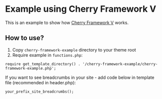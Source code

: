 # Example using Cherry Framework V
This is an example to show how [Cherry Framework V](https://github.com/CherryFramework/cherry-framework) works.

## How to use?
1. Copy `cherry-framework-example` directory to your theme root
2. Require example in `functions.php`:
```
require get_template_directory() . '/cherry-framework-example/cherry-framework-example.php';
```

If you want to see breadcrumbs in your site - add code below in template file (recommended in header.php):
```
your_prefix_site_breadcrumbs();
```
